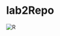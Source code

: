 # lab2Repo
![R](https://github.com/MuhammedAlQamary/lab2Repo/assets/154762118/f7185574-a181-48e4-9520-3d4f206612da)
